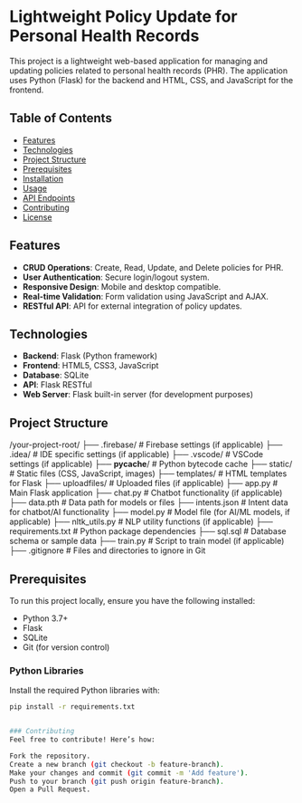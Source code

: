 # Lightweight Policy Update for Personal Health Records

This project is a lightweight web-based application for managing and updating policies related to personal health records (PHR). The application uses Python (Flask) for the backend and HTML, CSS, and JavaScript for the frontend.

## Table of Contents
- [Features](#features)
- [Technologies](#technologies)
- [Project Structure](#project-structure)
- [Prerequisites](#prerequisites)
- [Installation](#installation)
- [Usage](#usage)
- [API Endpoints](#api-endpoints)
- [Contributing](#contributing)
- [License](#license)

## Features
- **CRUD Operations**: Create, Read, Update, and Delete policies for PHR.
- **User Authentication**: Secure login/logout system.
- **Responsive Design**: Mobile and desktop compatible.
- **Real-time Validation**: Form validation using JavaScript and AJAX.
- **RESTful API**: API for external integration of policy updates.

## Technologies
- **Backend**: Flask (Python framework)
- **Frontend**: HTML5, CSS3, JavaScript
- **Database**: SQLite
- **API**: Flask RESTful
- **Web Server**: Flask built-in server (for development purposes)

## Project Structure
/your-project-root/
├── .firebase/           # Firebase settings (if applicable)
├── .idea/               # IDE specific settings (if applicable)
├── .vscode/             # VSCode settings (if applicable)
├── __pycache__/         # Python bytecode cache
├── static/              # Static files (CSS, JavaScript, images)
├── templates/           # HTML templates for Flask
├── uploadfiles/         # Uploaded files (if applicable)
├── app.py               # Main Flask application
├── chat.py              # Chatbot functionality (if applicable)
├── data.pth             # Data path for models or files
├── intents.json         # Intent data for chatbot/AI functionality
├── model.py             # Model file (for AI/ML models, if applicable)
├── nltk_utils.py        # NLP utility functions (if applicable)
├── requirements.txt     # Python package dependencies
├── sql.sql              # Database schema or sample data
├── train.py             # Script to train model (if applicable)
├── .gitignore           # Files and directories to ignore in Git

## Prerequisites
To run this project locally, ensure you have the following installed:
- Python 3.7+
- Flask
- SQLite
- Git (for version control)

### Python Libraries
Install the required Python libraries with:
```bash
pip install -r requirements.txt


### Contributing
Feel free to contribute! Here’s how:

Fork the repository.
Create a new branch (git checkout -b feature-branch).
Make your changes and commit (git commit -m 'Add feature').
Push to your branch (git push origin feature-branch).
Open a Pull Request.
